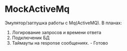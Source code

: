 # MockActiveMq

Эмулятор/заглушка работы с Mq(ActiveMQ). 
В планах:
1. Логирование запросов и времени ответа
2. Подключеник БД
3. Таймауты на response сообщениях.  - Готово
